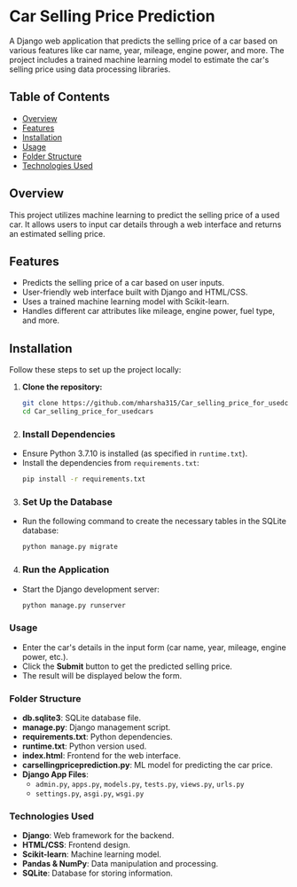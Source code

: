 # Car Selling Price Prediction

A Django web application that predicts the selling price of a car based on various features like car name, year, mileage, engine power, and more. The project includes a trained machine learning model to estimate the car's selling price using data processing libraries.

## Table of Contents

- [Overview](#overview)
- [Features](#features)
- [Installation](#installation)
- [Usage](#usage)
- [Folder Structure](#folder-structure)
- [Technologies Used](#technologies-used)


## Overview

This project utilizes machine learning to predict the selling price of a used car. It allows users to input car details through a web interface and returns an estimated selling price.

## Features

- Predicts the selling price of a car based on user inputs.
- User-friendly web interface built with Django and HTML/CSS.
- Uses a trained machine learning model with Scikit-learn.
- Handles different car attributes like mileage, engine power, fuel type, and more.

## Installation

Follow these steps to set up the project locally:

1. **Clone the repository:**
   ```bash
   git clone https://github.com/mharsha315/Car_selling_price_for_usedcars.git
   cd Car_selling_price_for_usedcars
2. ### Install Dependencies
- Ensure Python 3.7.10 is installed (as specified in `runtime.txt`).
- Install the dependencies from `requirements.txt`:
  ```bash
  pip install -r requirements.txt
3. ### Set Up the Database
- Run the following command to create the necessary tables in the SQLite database:
  ```bash
  python manage.py migrate
4. ### Run the Application
- Start the Django development server:
  ```bash
  python manage.py runserver

### Usage
- Enter the car's details in the input form (car name, year, mileage, engine power, etc.).
- Click the **Submit** button to get the predicted selling price.
- The result will be displayed below the form.

### Folder Structure

- **db.sqlite3**: SQLite database file.
- **manage.py**: Django management script.
- **requirements.txt**: Python dependencies.
- **runtime.txt**: Python version used.
- **index.html**: Frontend for the web interface.
- **carsellingpriceprediction.py**: ML model for predicting the car price.
- **Django App Files**:
  - `admin.py`, `apps.py`, `models.py`, `tests.py`, `views.py`, `urls.py`
  - `settings.py`, `asgi.py`, `wsgi.py`

### Technologies Used

- **Django**: Web framework for the backend.
- **HTML/CSS**: Frontend design.
- **Scikit-learn**: Machine learning model.
- **Pandas & NumPy**: Data manipulation and processing.
- **SQLite**: Database for storing information.


  
